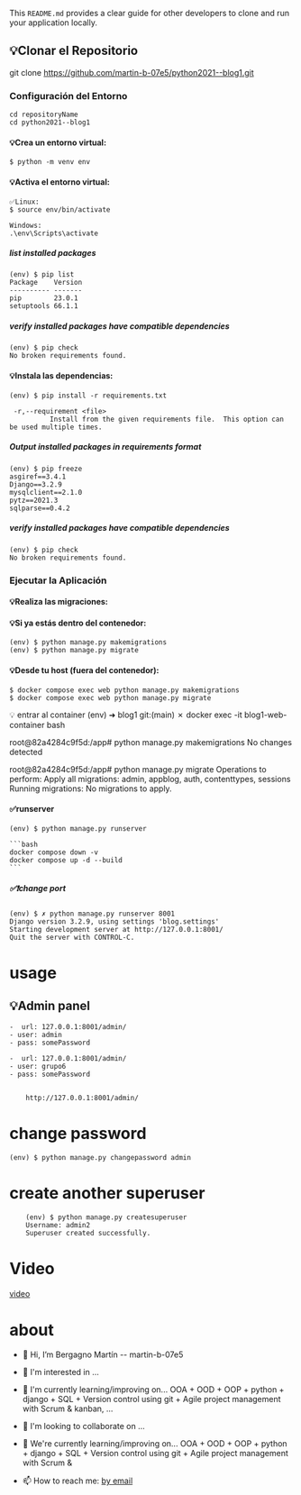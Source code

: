 This `README.md` provides a clear guide for other developers to clone and run your application locally.


## 💡Clonar el Repositorio

git clone https://github.com/martin-b-07e5/python2021--blog1.git



### Configuración del Entorno

    cd repositoryName
    cd python2021--blog1

#### 💡Crea un entorno virtual:

    $ python -m venv env


#### 💡Activa el entorno virtual:

    ✅Linux:
    $ source env/bin/activate

    Windows:
    .\env\Scripts\activate

##### list installed packages
    (env) $ pip list
    Package    Version
    ---------- -------
    pip        23.0.1
    setuptools 66.1.1

##### verify installed packages have compatible dependencies
    (env) $ pip check
    No broken requirements found.


#### 💡Instala las dependencias:

    (env) $ pip install -r requirements.txt

     -r,--requirement <file>
              Install from the given requirements file.  This option can be used multiple times.


##### Output installed packages in requirements format

    (env) $ pip freeze
    asgiref==3.4.1
    Django==3.2.9
    mysqlclient==2.1.0
    pytz==2021.3
    sqlparse==0.4.2

##### verify installed packages have compatible dependencies

    (env) $ pip check
    No broken requirements found.



### Ejecutar la Aplicación

#### 💡Realiza las migraciones:

#### 💡Si ya estás dentro del contenedor:

    (env) $ python manage.py makemigrations
    (env) $ python manage.py migrate

#### 💡Desde tu host (fuera del contenedor):

    $ docker compose exec web python manage.py makemigrations
    $ docker compose exec web python manage.py migrate


💡 entrar al container
(env) ➜  blog1 git:(main) ✗ docker exec -it blog1-web-container bash

root@82a4284c9f5d:/app# python manage.py makemigrations
No changes detected

root@82a4284c9f5d:/app# python manage.py migrate
Operations to perform:
  Apply all migrations: admin, appblog, auth, contenttypes, sessions
Running migrations:
  No migrations to apply.


#### ✅runserver

    (env) $ python manage.py runserver

    ```bash
    docker compose down -v
    docker compose up -d --build
    ```


##### ✅❗change port

    (env) $ ✗ python manage.py runserver 8001
    Django version 3.2.9, using settings 'blog.settings'
    Starting development server at http://127.0.0.1:8001/
    Quit the server with CONTROL-C.


# usage

## 💡Admin panel
    -  url: 127.0.0.1:8001/admin/
    - user: admin
    - pass: somePassword

    -  url: 127.0.0.1:8001/admin/
    - user: grupo6
    - pass: somePassword


        http://127.0.0.1:8001/admin/


# change password

    (env) $ python manage.py changepassword admin


# create another superuser
        (env) $ python manage.py createsuperuser
        Username: admin2
        Superuser created successfully.


# Video

[video](https://www.youtube.com/watch?v=2I709vaAu-k)



# about

- 👋 Hi, I’m Bergagno Martín -- martin-b-07e5

- 👀 I'm interested in ...
- 🌱 I'm currently learning/improving on... OOA + OOD + OOP + python + django + SQL + Version control using git + Agile project management with Scrum & kanban, ...
- 💞️ I'm looking to collaborate on ...

- 🌱 We're currently learning/improving on... OOA + OOD + OOP + python + django + SQL + Version control using git + Agile project management with Scrum &
- 📫 How to reach me: <a href="https://tinyurl.com/yc8c53kw" title="email" target="_blank">by email</a>
